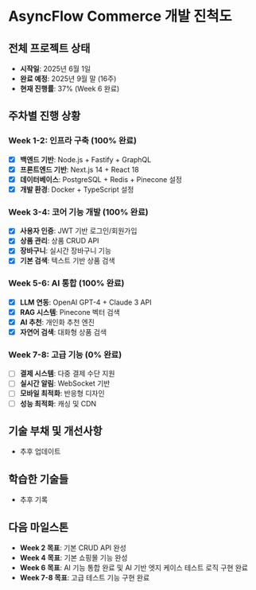 # AsyncFlow Commerce 개발 진척도

## 전체 프로젝트 상태
- **시작일**: 2025년 6월 1일
- **완료 예정**: 2025년 9월 말 (16주)
- **현재 진행률**: 37% (Week 6 완료)

## 주차별 진행 상황

### Week 1-2: 인프라 구축 (100% 완료)
- [x] **백엔드 기반**: Node.js + Fastify + GraphQL
- [x] **프론트엔드 기반**: Next.js 14 + React 18
- [x] **데이터베이스**: PostgreSQL + Redis + Pinecone 설정
- [x] **개발 환경**: Docker + TypeScript 설정

### Week 3-4: 코어 기능 개발 (100% 완료)
- [x] **사용자 인증**: JWT 기반 로그인/회원가입
- [x] **상품 관리**: 상품 CRUD API
- [x] **장바구니**: 실시간 장바구니 기능
- [x] **기본 검색**: 텍스트 기반 상품 검색

### Week 5-6: AI 통합 (100% 완료)
- [x] **LLM 연동**: OpenAI GPT-4 + Claude 3 API
- [x] **RAG 시스템**: Pinecone 벡터 검색
- [x] **AI 추천**: 개인화 추천 엔진
- [x] **자연어 검색**: 대화형 상품 검색

### Week 7-8: 고급 기능 (0% 완료)
- [ ] **결제 시스템**: 다중 결제 수단 지원
- [ ] **실시간 알림**: WebSocket 기반
- [ ] **모바일 최적화**: 반응형 디자인
- [ ] **성능 최적화**: 캐싱 및 CDN

## 기술 부채 및 개선사항
- 추후 업데이트

## 학습한 기술들
- 추후 기록

## 다음 마일스톤
- **Week 2 목표**: 기본 CRUD API 완성
- **Week 4 목표**: 기본 쇼핑몰 기능 완성
- **Week 6 목표**: AI 기능 통합 완료 및 AI 기반 엣지 케이스 테스트 로직 구현 완료
- **Week 7-8 목표**: 고급 테스트 기능 구현 완료
